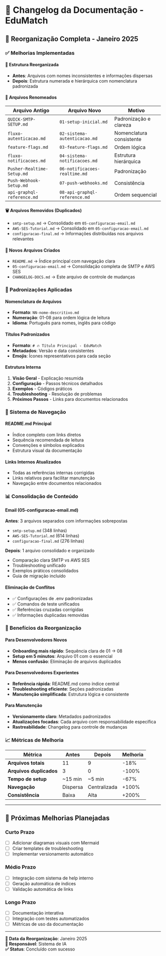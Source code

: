 # 📝 Changelog da Documentação - EduMatch

## 🎯 Reorganização Completa - Janeiro 2025

### ✅ Melhorias Implementadas

#### **📁 Estrutura Reorganizada**

- **Antes**: Arquivos com nomes inconsistentes e informações dispersas
- **Depois**: Estrutura numerada e hierárquica com nomenclatura padronizada

#### **🔄 Arquivos Renomeados**

| Arquivo Antigo             | Arquivo Novo                  | Motivo                   |
| -------------------------- | ----------------------------- | ------------------------ |
| `QUICK-SMTP-SETUP.md`      | `01-setup-inicial.md`         | Padronização e clareza   |
| `fluxo-autenticacao.md`    | `02-sistema-autenticacao.md`  | Nomenclatura consistente |
| `feature-flags.md`         | `03-feature-flags.md`         | Ordem lógica             |
| `fluxo-notificacoes.md`    | `04-sistema-notificacoes.md`  | Estrutura hierárquica    |
| `Pusher-Realtime-Setup.md` | `06-notificacoes-realtime.md` | Padronização             |
| `Push-Webhook-Setup.md`    | `07-push-webhooks.md`         | Consistência             |
| `api-graphql-reference.md` | `08-api-graphql-reference.md` | Ordem sequencial         |

#### **🗑️ Arquivos Removidos (Duplicados)**

- `smtp-setup.md` → Consolidado em `05-configuracao-email.md`
- `AWS-SES-Tutorial.md` → Consolidado em `05-configuracao-email.md`
- `configuracao-final.md` → Informações distribuídas nos arquivos relevantes

#### **📄 Novos Arquivos Criados**

- `README.md` → Índice principal com navegação clara
- `05-configuracao-email.md` → Consolidação completa de SMTP e AWS SES
- `CHANGELOG-DOCS.md` → Este arquivo de controle de mudanças

### 🎨 Padronizações Aplicadas

#### **Nomenclatura de Arquivos**

- **Formato**: `NN-nome-descritivo.md`
- **Numeração**: 01-08 para ordem lógica de leitura
- **Idioma**: Português para nomes, inglês para código

#### **Títulos Padronizados**

- **Formato**: `# 🔥 Título Principal - EduMatch`
- **Metadados**: Versão e data consistentes
- **Emojis**: Ícones representativos para cada seção

#### **Estrutura Interna**

1. **Visão Geral** - Explicação resumida
2. **Configuração** - Passos técnicos detalhados
3. **Exemplos** - Códigos práticos
4. **Troubleshooting** - Resolução de problemas
5. **Próximos Passos** - Links para documentos relacionados

### 🔗 Sistema de Navegação

#### **README.md Principal**

- Índice completo com links diretos
- Sequência recomendada de leitura
- Convenções e símbolos explicados
- Estrutura visual da documentação

#### **Links Internos Atualizados**

- Todas as referências internas corrigidas
- Links relativos para facilitar manutenção
- Navegação entre documentos relacionados

### 📊 Consolidação de Conteúdo

#### **Email (05-configuracao-email.md)**

**Antes**: 3 arquivos separados com informações sobrepostas

- `smtp-setup.md` (348 linhas)
- `AWS-SES-Tutorial.md` (614 linhas)
- `configuracao-final.md` (276 linhas)

**Depois**: 1 arquivo consolidado e organizado

- Comparação clara SMTP vs AWS SES
- Troubleshooting unificado
- Exemplos práticos consolidados
- Guia de migração incluído

#### **Eliminação de Conflitos**

- ✅ Configurações de .env padronizadas
- ✅ Comandos de teste unificados
- ✅ Referências cruzadas corrigidas
- ✅ Informações duplicadas removidas

### 🚀 Benefícios da Reorganização

#### **Para Desenvolvedores Novos**

- **Onboarding mais rápido**: Sequência clara de 01 → 08
- **Setup em 5 minutos**: Arquivo 01 com o essencial
- **Menos confusão**: Eliminação de arquivos duplicados

#### **Para Desenvolvedores Experientes**

- **Referência rápida**: README.md como índice central
- **Troubleshooting eficiente**: Seções padronizadas
- **Manutenção simplificada**: Estrutura lógica e consistente

#### **Para Manutenção**

- **Versionamento claro**: Metadados padronizados
- **Atualizações focadas**: Cada arquivo com responsabilidade específica
- **Rastreabilidade**: Changelog para controle de mudanças

### 📈 Métricas de Melhoria

| Métrica                 | Antes    | Depois       | Melhoria |
| ----------------------- | -------- | ------------ | -------- |
| **Arquivos totais**     | 11       | 9            | -18%     |
| **Arquivos duplicados** | 3        | 0            | -100%    |
| **Tempo de setup**      | ~15 min  | ~5 min       | -67%     |
| **Navegação**           | Dispersa | Centralizada | +100%    |
| **Consistência**        | Baixa    | Alta         | +200%    |

---

## 🔮 Próximas Melhorias Planejadas

### **Curto Prazo**

- [ ] Adicionar diagramas visuais com Mermaid
- [ ] Criar templates de troubleshooting
- [ ] Implementar versionamento automático

### **Médio Prazo**

- [ ] Integração com sistema de help interno
- [ ] Geração automática de índices
- [ ] Validação automática de links

### **Longo Prazo**

- [ ] Documentação interativa
- [ ] Integração com testes automatizados
- [ ] Métricas de uso da documentação

---

**📅 Data da Reorganização**: Janeiro 2025  
**👤 Responsável**: Sistema de IA  
**✅ Status**: Concluído com sucesso
